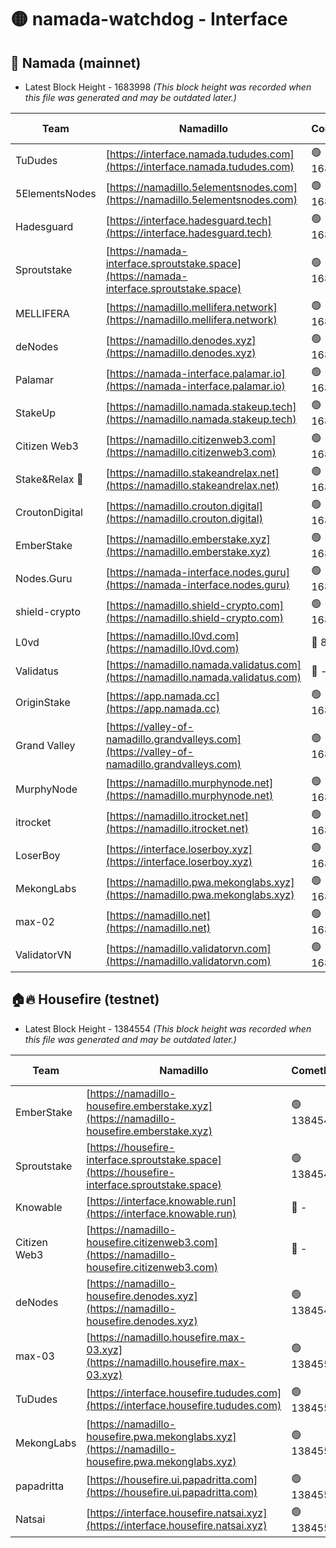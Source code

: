 # 🟡 namada-watchdog - Interface

## 🚀 Namada (mainnet)
- Latest Block Height - 1683998 *(This block height was recorded when this file was generated and may be outdated later.)*

| Team | Namadillo | CometBFT | Indexer | MASP Indexer |
|-|-|-|-|-|
| TuDudes | [https://interface.namada.tududes.com](https://interface.namada.tududes.com) | 🟢 1683973 | 🟢 1683973 | 🟢 1683973 |
| 5ElementsNodes | [https://namadillo.5elementsnodes.com](https://namadillo.5elementsnodes.com) | 🟢 1683973 | 🟢 1683973 | 🟢 1683973 |
| Hadesguard | [https://interface.hadesguard.tech](https://interface.hadesguard.tech) | 🟢 1683974 | 🟢 1683974 | 🟢 1683974 |
| Sproutstake | [https://namada-interface.sproutstake.space](https://namada-interface.sproutstake.space) | 🟢 1683975 | 🟢 1683975 | 🟢 1683975 |
| MELLIFERA | [https://namadillo.mellifera.network](https://namadillo.mellifera.network) | 🟢 1683976 | 🟢 1683976 | 🟢 1683976 |
| deNodes | [https://namadillo.denodes.xyz](https://namadillo.denodes.xyz) | 🟢 1683977 | 🟢 1683977 | 🟢 1683977 |
| Palamar | [https://namada-interface.palamar.io](https://namada-interface.palamar.io) | 🟢 1683978 | 🟢 1683978 | 🟢 1683978 |
| StakeUp | [https://namadillo.namada.stakeup.tech](https://namadillo.namada.stakeup.tech) | 🟢 1683979 | 🟢 1683979 | 🟢 1683979 |
| Citizen Web3 | [https://namadillo.citizenweb3.com](https://namadillo.citizenweb3.com) | 🟢 1683979 | 🟢 1683980 | 🟢 1683980 |
| Stake&Relax 🦥 | [https://namadillo.stakeandrelax.net](https://namadillo.stakeandrelax.net) | 🟢 1683980 | 🟢 1683980 | 🟢 1683980 |
| CroutonDigital | [https://namadillo.crouton.digital](https://namadillo.crouton.digital) | 🟢 1683981 | 🔴 1338918 | 🟢 1683981 |
| EmberStake | [https://namadillo.emberstake.xyz](https://namadillo.emberstake.xyz) | 🟢 1683982 | 🟢 1683982 | 🟢 1683982 |
| Nodes.Guru | [https://namada-interface.nodes.guru](https://namada-interface.nodes.guru) | 🟢 1683982 | 🟢 1683982 | 🟢 1683982 |
| shield-crypto | [https://namadillo.shield-crypto.com](https://namadillo.shield-crypto.com) | 🟢 1683983 | 🟢 1683983 | 🟢 1683983 |
| L0vd | [https://namadillo.l0vd.com](https://namadillo.l0vd.com) | 🔴 894059 | 🔴 1349351 | 🔴 894059 |
| Validatus | [https://namadillo.namada.validatus.com](https://namadillo.namada.validatus.com) | 🔴 - | 🔴 - | 🔴 - |
| OriginStake | [https://app.namada.cc](https://app.namada.cc) | 🟢 1683992 | 🟢 1683992 | 🟢 1683992 |
| Grand Valley | [https://valley-of-namadillo.grandvalleys.com](https://valley-of-namadillo.grandvalleys.com) | 🟢 1683992 | 🟢 1683992 | 🟢 1683992 |
| MurphyNode | [https://namadillo.murphynode.net](https://namadillo.murphynode.net) | 🟢 1683994 | 🟢 1683994 | 🔴 - |
| itrocket | [https://namadillo.itrocket.net](https://namadillo.itrocket.net) | 🟢 1683995 | 🟢 1683995 | 🟢 1683995 |
| LoserBoy | [https://interface.loserboy.xyz](https://interface.loserboy.xyz) | 🟢 1683995 | 🟢 1683995 | 🔴 - |
| MekongLabs | [https://namadillo.pwa.mekonglabs.xyz](https://namadillo.pwa.mekonglabs.xyz) | 🟢 1683997 | 🟢 1683997 | 🟢 1683997 |
| max-02 | [https://namadillo.net](https://namadillo.net) | 🟢 1683997 | 🟢 1683997 | 🟢 1683997 |
| ValidatorVN | [https://namadillo.validatorvn.com](https://namadillo.validatorvn.com) | 🟢 1683998 | 🟢 1683998 | 🟢 1683998 |

## 🏠🔥 Housefire (testnet)
- Latest Block Height - 1384554 *(This block height was recorded when this file was generated and may be outdated later.)*

| Team | Namadillo | CometBFT | Indexer | MASP Indexer |
|-|-|-|-|-|
| EmberStake | [https://namadillo-housefire.emberstake.xyz](https://namadillo-housefire.emberstake.xyz) | 🟢 1384543 | 🟢 1384543 | 🔴 - |
| Sproutstake | [https://housefire-interface.sproutstake.space](https://housefire-interface.sproutstake.space) | 🟢 1384545 | 🟢 1384545 | 🟢 1384545 |
| Knowable | [https://interface.knowable.run](https://interface.knowable.run) | 🔴 - | 🔴 - | 🔴 - |
| Citizen Web3 | [https://namadillo-housefire.citizenweb3.com](https://namadillo-housefire.citizenweb3.com) | 🔴 - | 🔴 - | 🔴 - |
| deNodes | [https://namadillo-housefire.denodes.xyz](https://namadillo-housefire.denodes.xyz) | 🟢 1384549 | 🟢 1384549 | 🟢 1384550 |
| max-03 | [https://namadillo.housefire.max-03.xyz](https://namadillo.housefire.max-03.xyz) | 🟢 1384550 | 🟢 1384550 | 🟢 1384550 |
| TuDudes | [https://interface.housefire.tududes.com](https://interface.housefire.tududes.com) | 🟢 1384551 | 🟢 1384551 | 🟢 1384551 |
| MekongLabs | [https://namadillo-housefire.pwa.mekonglabs.xyz](https://namadillo-housefire.pwa.mekonglabs.xyz) | 🟢 1384551 | 🟢 1384551 | 🔴 - |
| papadritta | [https://housefire.ui.papadritta.com](https://housefire.ui.papadritta.com) | 🟢 1384553 | 🟢 1384553 | 🟢 1384553 |
| Natsai | [https://interface.housefire.natsai.xyz](https://interface.housefire.natsai.xyz) | 🟢 1384554 | 🟢 1384554 | 🟢 1384554 |

